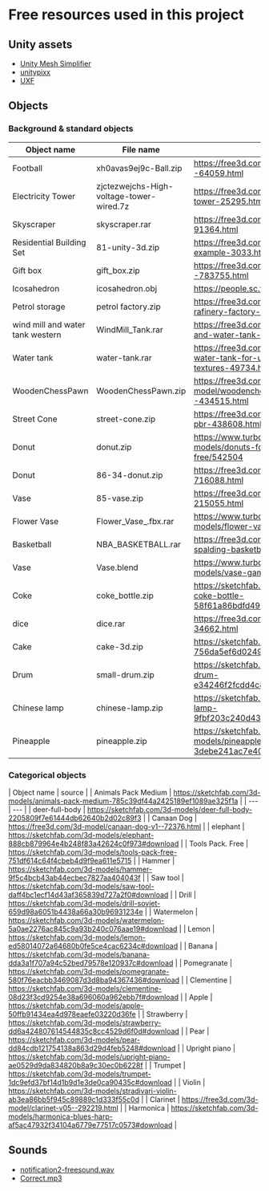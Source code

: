 # Free resources used in this project
## Unity assets
- [Unity Mesh Simplifier](https://github.com/Whinarn/UnityMeshSimplifier/tree/master)
- [unitypixx](https://vpixx.com/)
- [UXF](https://github.com/immersivecognition/unity-experiment-framework)

## Objects
### Background & standard objects
| Object name | File name | source |
| --- | --- | --- |
| Football | xh0avas9ej9c-Ball.zip | https://free3d.com/3d-model/football-ball--64059.html |
| Electricity Tower | zjctezwejchs-High-voltage-tower-wired.7z | https://free3d.com/3d-model/electricity-tower-25295.html |
| Skyscraper | skyscraper.rar | https://free3d.com/3d-model/skyscraper-91364.html |
| Residential Building Set | 81-unity-3d.zip | https://free3d.com/3d-model/array-house-example-3033.html |
| Gift box | gift_box.zip | https://free3d.com/3d-model/gift-box-v3--783755.html |
| Icosahedron | icosahedron.obj | https://people.sc.fsu.edu/~jburkardt/data/obj/ |
| Petrol storage | petrol factory.zip | https://free3d.com/3d-model/petroleumoil-rafinery-factory-41419.html |
| wind mill and water tank western | WindMill_Tank.rar | https://free3d.com/3d-model/wind-mill-and-water-tank-western-83089.html |
| Water tank | water-tank.rar | https://free3d.com/3d-model/low-poly-water-tank-for-use-in-games-2k-textures-49734.html |
| WoodenChessPawn | WoodenChessPawn.zip | https://free3d.com/3d-model/woodenchesspawnsidea-v1--434515.html |
| Street Cone | street-cone.zip | https://free3d.com/3d-model/street-cone-pbr-438608.html |
| Donut | donut.zip | https://www.turbosquid.com/3d-models/donuts-food-homer-blend-free/542504 |
| Donut | 86-34-donut.zip | https://free3d.com/3d-model/donut-716088.html |
| Vase | 85-vase.zip | https://free3d.com/3d-model/flower-vase-215055.html |
| Flower Vase | Flower_Vase_.fbx.rar | https://www.turbosquid.com/3d-models/flower-vase-3d-model/721487 |
| Basketball | NBA_BASKETBALL.rar | https://free3d.com/3d-model/official-nba-spalding-basketball-86751.html |
| Vase | Vase.blend | https://www.turbosquid.com/3d-models/vase-games-3d-1509284 |
| Coke | coke_bottle.zip | https://sketchfab.com/3d-models/day-3-coke-bottle-58f61a86bdfd49dab68dfbf10eb9b842 |
| dice | dice.rar | https://free3d.com/3d-model/dice-34662.html |
| Cake | cake-3d.zip | https://sketchfab.com/3d-models/cake-3d-756da5ef6d0249479510e6bdd1856e42 |
| Drum | small-drum.zip | https://sketchfab.com/3d-models/small-drum-e34246f2fcdd4c81b0d982a2053b854c |
| Chinese lamp | chinese-lamp.zip | https://sketchfab.com/3d-models/chinese-lamp-9fbf203c240d43699c311cd1be0db309 |
| Pineapple | pineapple.zip | https://sketchfab.com/3d-models/pineapple-3debe241ac7e401aa36ae944daa1708e |

### Categorical objects
| Object name | source |
| Animals Pack Medium | https://sketchfab.com/3d-models/animals-pack-medium-785c39df44a2425189ef1089ae325f1a |
| --- | --- |
| deer-full-body | https://sketchfab.com/3d-models/deer-full-body-2205809f7e61444db62640b2d02c89f3 |
| Canaan Dog | https://free3d.com/3d-model/canaan-dog-v1--72376.html |
| elephant | https://sketchfab.com/3d-models/elephant-888cb879964e4b248f83a42624c0f973#download |
| Tools Pack. Free | https://sketchfab.com/3d-models/tools-pack-free-751df614c64f4cbeb4d9f9ea611e5715 |
| Hammer | https://sketchfab.com/3d-models/hammer-9f5c4bcb43ab44ecbec7827aa404043f |
| Saw tool | https://sketchfab.com/3d-models/saw-tool-daff4bc1ecf14d43af365839d727a2f0#download |
| Drill | https://sketchfab.com/3d-models/drill-soviet-659d98a6051b4438a66a30b96931234e |
| Watermelon | https://sketchfab.com/3d-models/watermelon-5a0ae2276ac845c9a93b240c076aae19#download |
| Lemon | https://sketchfab.com/3d-models/lemon-ed58014072a64680b0fe5ce4cac6234c#download |
| Banana | https://sketchfab.com/3d-models/banana-dda3a1f707a94c52bed79578e120937c#download |
| Pomegranate | https://sketchfab.com/3d-models/pomegranate-580f76eacbb3469087d3d8ba94367436#download |
| Clementine | https://sketchfab.com/3d-models/clementine-08d23f3cd9254e38a696060a962ebb7f#download |
| Apple | https://sketchfab.com/3d-models/apple-50ffb91434ea4d978eaefe03220d36fe |
| Strawberry | https://sketchfab.com/3d-models/strawberry-dd6a424807614544835c8cc4529d6f0d#download |
| Pear | https://sketchfab.com/3d-models/pear-dd84cdb121754138a863d29d4feb5248#download |
| Upright piano | https://sketchfab.com/3d-models/upright-piano-ae0529d9da834820b8a9c30ec0b6228f |
| Trumpet | https://sketchfab.com/3d-models/trumpet-1dc9efd37bf14d1b9d1e3de0ca90435c#download |
| Violin | https://sketchfab.com/3d-models/stradivari-violin-ab3ea86bb5f945c89889c1d333f55c0d |
| Clarinet | https://free3d.com/3d-model/clarinet-v05--292219.html |
| Harmonica | https://sketchfab.com/3d-models/harmonica-blues-harp-af5ac47932f34104a6779e77517c0573#download |

## Sounds
- [notification2-freesound.wav](https://freesound.org/people/Thoribass/sounds/254819/#)
- [Correct.mp3](https://freesound.org/people/LittleRainySeasons/sounds/335908/)
